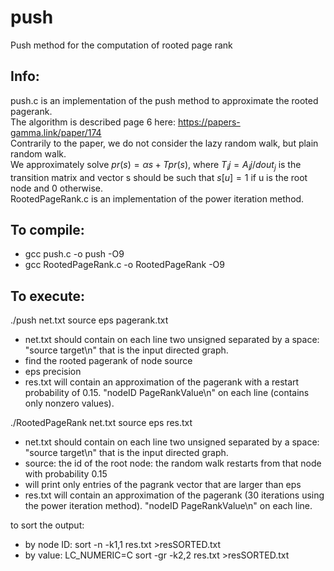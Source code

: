 # push
Push method for the computation of rooted page rank

## Info:
push.c is an implementation of the push method to approximate the rooted pagerank.  
The algorithm is described page 6 here: https://papers-gamma.link/paper/174  
Contrarily to the paper, we do not consider the lazy random walk, but plain random walk.  
We approximately solve $pr(s)=\alpha s + T pr(s)$, where $T_ij=A_ij/dout_j$ is the transition matrix and vector s should be such that $s[u]=1$ if u is the root node and 0 otherwise.  
RootedPageRank.c is an implementation of the power iteration method.

## To compile:
- gcc push.c -o push -O9
- gcc RootedPageRank.c -o RootedPageRank -O9

## To execute:

./push net.txt source eps pagerank.txt
- net.txt should contain on each line two unsigned separated by a space: "source target\n" that is the input directed graph.
- find the rooted pagerank of node source
- eps precision
- res.txt will contain an approximation of the pagerank with a restart probability of 0.15. "nodeID PageRankValue\n" on each line (contains only nonzero values).

./RootedPageRank net.txt source eps res.txt
- net.txt should contain on each line two unsigned separated by a space: "source target\n" that is the input directed graph.
- source: the id of the root node: the random walk restarts from that node with probability 0.15
- will print only entries of the pagrank vector that are larger than eps
- res.txt will contain an approximation of the pagerank (30 iterations using the power iteration method). "nodeID PageRankValue\n" on each line.

to sort the output:
- by node ID: sort -n -k1,1 res.txt >resSORTED.txt
- by value: LC_NUMERIC=C sort -gr -k2,2 res.txt >resSORTED.txt
